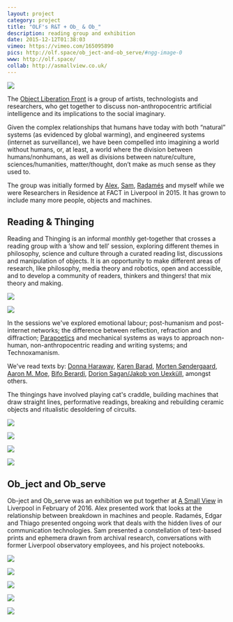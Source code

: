 ```yaml
---
layout: project
category: project
title: "OLF's R&T + Ob_ & Ob_"
description: reading group and exhibition
date: 2015-12-12T01:38:03
vimeo: https://vimeo.com/165095890
pics: http://olf.space/ob_ject-and-ob_serve/#ngg-image-0
www: http://olf.space/
collab: http://asmallview.co.uk/
---
```

![](/images/projects/olf-rt-ob-ob/rt0200.jpg)

The [Object Liberation Front](http://olf.space/) is a group of artists, technologists and researchers, who get together to discuss non-anthropocentric artificial intelligence and its implications to the social imaginary.

Given the complex relationships that humans have today with both “natural” systems (as evidenced by global warming), and engineered systems (internet as surveillance), we have been compelled into imagining a world without humans, or, at least, a world where the division between humans/nonhumans, as well as divisions between nature/culture, sciences/humanities, matter/thought, don’t make as much sense as they used to.

The group was initially formed by [Alex](http://alexpearl.miriadonline.info/), [Sam](http://samskinner.net/), [Radamés](https://radames.in/) and myself while we were Researchers in Residence at FACT in Liverpool in 2015. It has grown to include many more people, objects and machines.

## Reading & Thinging
Reading and Thinging is an informal monthly get-together that crosses a reading group with a ’show and tell’ session, exploring different themes in philosophy, science and culture through a curated reading list, discussions and manipulation of objects. It is an opportunity to make different areas of research, like philosophy, media theory and robotics, open and accessible, and to develop a community of readers, thinkers and thingers! that mix theory and making.

![](/images/projects/olf-rt-ob-ob/rt0101.jpg)

![](/images/projects/olf-rt-ob-ob/rt0102.jpg)

In the sessions we've explored emotional labour; post-humanism and post-internet networks; the difference between reflection, refraction and diffraction; [Parapoetics](http://www.brokendimanche.eu/new-page-2/) and mechanical systems as ways to approach non-human, non-anthropocentric reading and writing systems; and Technoxamanism.

We've read texts by: [Donna Haraway](https://muse.jhu.edu/journals/configurations/v002/2.1haraway.html), [Karen Barad](http://humweb.ucsc.edu/feministstudies/faculty/barad/barad-posthumanist.pdf), [Morten Søndergaard](http://www.brokendimanche.eu/shop-1/suture), [Aaron M. Moe](http://www.brokendimanche.eu/shop-1/protean-poetics), [Bifo Berardi](http://tmp.thiagohersan.com/tmp/OLF-RT/Berardi-the-soul-at-work-INTRO.pdf), [Dorion Sagan/Jakob von Uexküll](http://tmp.thiagohersan.com/tmp/OLF-RT/Sagan_intro_to_umwelt.pdf), amongst others.

The thingings have involved playing cat's craddle, building machines that draw straight lines, performative readings, breaking and rebuilding ceramic objects and ritualistic desoldering of circuits.

![](/images/projects/olf-rt-ob-ob/rt0401.jpg)

![](/images/projects/olf-rt-ob-ob/rt0402.jpg)

![](/images/projects/olf-rt-ob-ob/rt0500.jpg)

![](/images/projects/olf-rt-ob-ob/rt0501.jpg)

## Ob_ject and Ob_serve
Ob-ject and Ob_serve was an exhibition we put together at [A Small View](http://asmallview.co.uk/) in Liverpool in February of 2016. Alex presented work that looks at the relationship between breakdown in machines and people. Radamés, Edgar and Thiago presented ongoing work that deals with the hidden lives of our communication technologies. Sam presented a constellation of text-based prints and ephemera drawn from archival research, conversations with former Liverpool observatory employees, and his project notebooks.

![](/images/projects/olf-rt-ob-ob/obob00.jpg)

![](/images/projects/olf-rt-ob-ob/obob01.jpg)

![](/images/projects/olf-rt-ob-ob/obob02.jpg)

![](/images/projects/olf-rt-ob-ob/obob03.jpg)

![](/images/projects/olf-rt-ob-ob/obob04.jpg)
